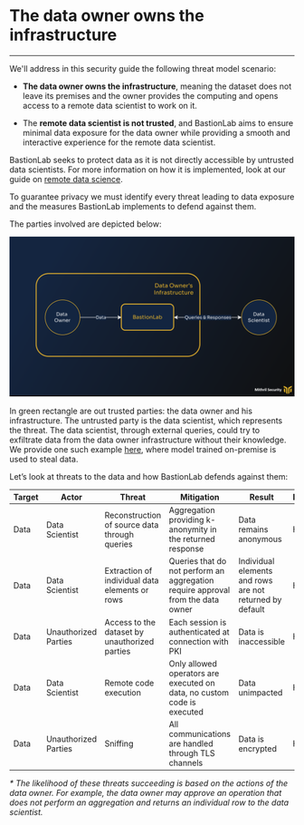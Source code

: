 # The data owner owns the infrastructure
__________________________________________________________________________

We'll address in this security guide the following threat model scenario:

- **The data owner owns the infrastructure**, meaning the dataset does not leave its premises and the owner provides the computing and opens access to a remote data scientist to work on it. 

- The **remote data scientist is not trusted**, and BastionLab aims to ensure minimal data exposure for the data owner while providing a smooth and interactive experience for the remote data scientist.

BastionLab seeks to protect data as it is not directly accessible by untrusted data scientists. For more information on how it is implemented, look at our guide on [remote data science](https://bastionlab.readthedocs.io/en/latest/docs/concepts-guides/remote_data_science/). 

To guarantee privacy we must identify every threat leading to data exposure and the measures BastionLab implements to defend against them. 

The parties involved are depicted below:

![](../../assets/BastionLab_Docu_Threat_Model_Scheme.png)

In green rectangle are out trusted parties: the data owner and his infrastructure. The untrusted party is the data scientist, which represents the threat. The data scientist, through external queries, could try to exfiltrate data from the data owner infrastructure without their knowledge. We provide one such example [here](), where model trained on-premise is used to steal data.


Let’s look at threats to the data and how BastionLab defends against them:

| Target | Actor                | Threat                                         | Mitigation                                                                      | Result                                                   | Impact | Likelihood |
| ------ | -------------------- | ---------------------------------------------- | ------------------------------------------------------------------------------- | -------------------------------------------------------- | ------ | ---------- |
| Data   | Data Scientist       | Reconstruction of source data through queries  | Aggregation providing k-anonymity in the returned response                      | Data remains anonymous                                   | High   | Low        |
| Data   | Data Scientist       | Extraction of individual data elements or rows | Queries that do not perform an aggregation require approval from the data owner | Individual elements and rows are not returned by default | High   | *Medium    |
| Data   | Unauthorized Parties | Access to the dataset by unauthorized parties  | Each session is authenticated at connection with PKI                            | Data is inaccessible                                     | High   | Low        |
| Data   | Data Scientist       | Remote code execution                          | Only allowed operators are executed on data, no custom code is executed         | Data unimpacted                                          | High   | Low        |
| Data   | Unauthorized Parties | Sniffing                                       | All communications are handled through TLS channels                             | Data is encrypted                                        | High   | Low        |



*\* The likelihood of these threats succeeding is based on the actions of the data owner. For example, the data owner may approve an operation that does not perform an aggregation and returns an individual row to the data scientist.*
